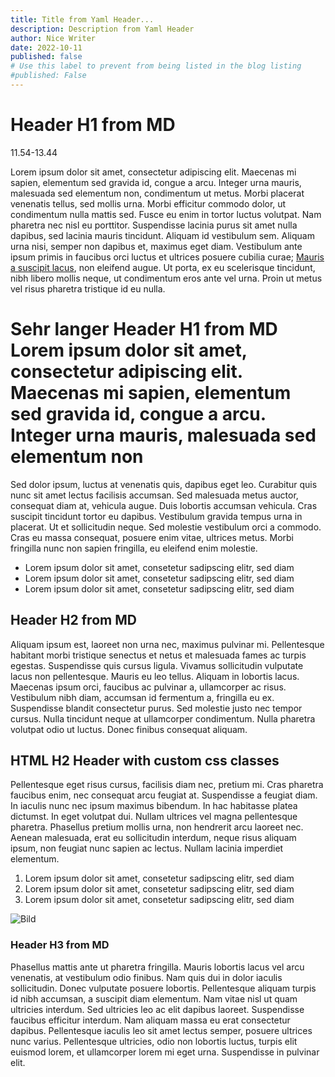 ```yaml
---
title: Title from Yaml Header...
description: Description from Yaml Header
author: Nice Writer
date: 2022-10-11
published: false
# Use this label to prevent from being listed in the blog listing
#published: False
---
```


# Header H1 from MD

11.54-13.44

Lorem ipsum dolor sit amet, consectetur adipiscing elit. Maecenas mi sapien, elementum sed gravida id, congue a arcu. Integer urna mauris, malesuada sed elementum non, condimentum ut metus. Morbi placerat venenatis tellus, sed mollis urna. Morbi efficitur commodo dolor, ut condimentum nulla mattis sed. Fusce eu enim in tortor luctus volutpat. Nam pharetra nec nisl eu porttitor. Suspendisse lacinia purus sit amet nulla dapibus, sed lacinia mauris tincidunt. Aliquam id vestibulum sem. Aliquam urna nisi, semper non dapibus et, maximus eget diam. Vestibulum ante ipsum primis in faucibus orci luctus et ultrices posuere cubilia curae; [Mauris a suscipit lacus](https://duckduckgo.com/?t=ffab&q=Mauris+a+suscipit+lacus&atb=v397-1&ia=web), non eleifend augue. Ut porta, ex eu scelerisque tincidunt, nibh libero mollis neque, ut condimentum eros ante vel urna. Proin ut metus vel risus pharetra tristique id eu nulla.

# Sehr langer Header H1 from MD Lorem ipsum dolor sit amet, consectetur adipiscing elit. Maecenas mi sapien, elementum sed gravida id, congue a arcu. Integer urna mauris, malesuada sed elementum non


Sed dolor ipsum, luctus at venenatis quis, dapibus eget leo. Curabitur quis nunc sit amet lectus facilisis accumsan. Sed malesuada metus auctor, consequat diam at, vehicula augue. Duis lobortis accumsan vehicula. Cras suscipit tincidunt tortor eu dapibus. Vestibulum gravida tempus urna in placerat. Ut et sollicitudin neque. Sed molestie vestibulum orci a commodo. Cras eu massa consequat, posuere enim vitae, ultrices metus. Morbi fringilla nunc non sapien fringilla, eu eleifend enim molestie. 

+ Lorem ipsum dolor sit amet, consetetur sadipscing elitr, sed diam
+ Lorem ipsum dolor sit amet, consetetur sadipscing elitr, sed diam
+ Lorem ipsum dolor sit amet, consetetur sadipscing elitr, sed diam


## Header H2 from MD

Aliquam ipsum est, laoreet non urna nec, maximus pulvinar mi. Pellentesque habitant morbi tristique senectus et netus et malesuada fames ac turpis egestas. Suspendisse quis cursus ligula. Vivamus sollicitudin vulputate lacus non pellentesque. Mauris eu leo tellus. Aliquam in lobortis lacus. Maecenas ipsum orci, faucibus ac pulvinar a, ullamcorper ac risus. Vestibulum nibh diam, accumsan id fermentum a, fringilla eu ex. Suspendisse blandit consectetur purus. Sed molestie justo nec tempor cursus. Nulla tincidunt neque at ullamcorper condimentum. Nulla pharetra volutpat odio ut luctus. Donec finibus consequat aliquam.

<h2 class="font-bold tracking-wide text-4xl leading-tight">
HTML H2 Header with custom css classes
</h2>

Pellentesque eget risus cursus, facilisis diam nec, pretium mi. Cras pharetra faucibus enim, nec consequat arcu feugiat at. Suspendisse a feugiat diam. In iaculis nunc nec ipsum maximus bibendum. In hac habitasse platea dictumst. In eget volutpat dui. Nullam ultrices vel magna pellentesque pharetra. Phasellus pretium mollis urna, non hendrerit arcu laoreet nec. Aenean malesuada, erat eu sollicitudin interdum, neque risus aliquam ipsum, non feugiat nunc sapien ac lectus. Nullam lacinia imperdiet elementum. 

1. Lorem ipsum dolor sit amet, consetetur sadipscing elitr, sed diam
2. Lorem ipsum dolor sit amet, consetetur sadipscing elitr, sed diam
3. Lorem ipsum dolor sit amet, consetetur sadipscing elitr, sed diam


<!--
Es gibt einen Unterordner img der jetzt in den Output (`_site`) durchgegeben wird. Da für die Post jeweils ein Unterordner angelegt wird muss man der relativen 
Pfadangabe `..` statt `.` Etwas unschön. (Geht sicherlich auch ander. Aber funktioniert erstmal so.)
-->
![Bild](../img/Sueddeutsche.jpg)

### Header H3 from MD

Phasellus mattis ante ut pharetra fringilla. Mauris lobortis lacus vel arcu venenatis, at vestibulum odio finibus. Nam quis dui in dolor iaculis sollicitudin. Donec vulputate posuere lobortis. Pellentesque aliquam turpis id nibh accumsan, a suscipit diam elementum. Nam vitae nisl ut quam ultricies interdum. Sed ultricies leo ac elit dapibus laoreet. Suspendisse faucibus efficitur interdum. Nam aliquam massa eu erat consectetur dapibus. Pellentesque iaculis leo sit amet lectus semper, posuere ultrices nunc varius. Pellentesque ultricies, odio non lobortis luctus, turpis elit euismod lorem, et ullamcorper lorem mi eget urna. Suspendisse in pulvinar elit. 
